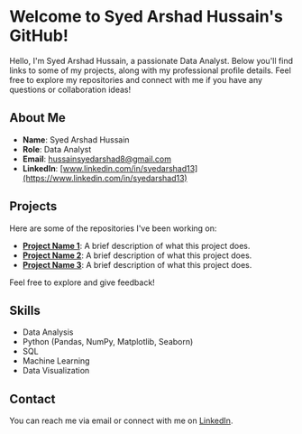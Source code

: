 # Welcome to Syed Arshad Hussain's GitHub!

Hello, I'm Syed Arshad Hussain, a passionate Data Analyst. Below you'll find links to some of my projects, along with my professional profile details. Feel free to explore my repositories and connect with me if you have any questions or collaboration ideas!

## About Me
- **Name**: Syed Arshad Hussain
- **Role**: Data Analyst
- **Email**: [hussainsyedarshad8@gmail.com](mailto:hussainsyedarshad8@gmail.com)
- **LinkedIn**: [www.linkedin.com/in/syedarshad13](https://www.linkedin.com/in/syedarshad13)

## Projects
Here are some of the repositories I've been working on:

- **[Project Name 1](link-to-project)**: A brief description of what this project does.
- **[Project Name 2](link-to-project)**: A brief description of what this project does.
- **[Project Name 3](link-to-project)**: A brief description of what this project does.

Feel free to explore and give feedback!

## Skills
- Data Analysis
- Python (Pandas, NumPy, Matplotlib, Seaborn)
- SQL
- Machine Learning
- Data Visualization

## Contact
You can reach me via email or connect with me on [LinkedIn](https://www.linkedin.com/in/syedarshad13).

